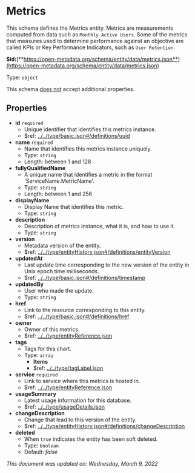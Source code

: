 # Metrics

This schema defines the Metrics entity. Metrics are measurements computed from data such as `Monthly Active Users`. Some of the metrics that measures used to determine performance against an objective are called KPIs or Key Performance Indicators, such as `User Retention`.

**$id:**[**https://open-metadata.org/schema/entity/data/metrics.json**](https://open-metadata.org/schema/entity/data/metrics.json)

Type: `object`

This schema <u>does not</u> accept additional properties.

## Properties
 - **id** `required`
	 - Unique identifier that identifies this metrics instance.
	 - $ref: [../../type/basic.json#/definitions/uuid](../types/basic.md#uuid)
 - **name** `required`
	 - Name that identifies this metrics instance uniquely.
	 - Type: `string`
	 - Length: between 1 and 128
 - **fullyQualifiedName**
	 - A unique name that identifies a metric in the format 'ServiceName.MetricName'.
	 - Type: `string`
	 - Length: between 1 and 256
 - **displayName**
	 - Display Name that identifies this metric.
	 - Type: `string`
 - **description**
	 - Description of metrics instance, what it is, and how to use it.
	 - Type: `string`
 - **version**
	 - Metadata version of the entity.
	 - $ref: [../../type/entityHistory.json#/definitions/entityVersion](../types/entityhistory.md#entityversion)
 - **updatedAt**
	 - Last update time corresponding to the new version of the entity in Unix epoch time milliseconds.
	 - $ref: [../../type/basic.json#/definitions/timestamp](../types/basic.md#timestamp)
 - **updatedBy**
	 - User who made the update.
	 - Type: `string`
 - **href**
	 - Link to the resource corresponding to this entity.
	 - $ref: [../../type/basic.json#/definitions/href](../types/basic.md#href)
 - **owner**
	 - Owner of this metrics.
	 - $ref: [../../type/entityReference.json](../types/entityreference.md)
 - **tags**
	 - Tags for this chart.
	 - Type: `array`
		 - **Items**
		 - $ref: [../../type/tagLabel.json](../types/taglabel.md)
 - **service** `required`
	 - Link to service where this metrics is hosted in.
	 - $ref: [../../type/entityReference.json](../types/entityreference.md)
 - **usageSummary**
	 - Latest usage information for this database.
	 - $ref: [../../type/usageDetails.json](../types/usagedetails.md)
 - **changeDescription**
	 - Change that lead to this version of the entity.
	 - $ref: [../../type/entityHistory.json#/definitions/changeDescription](../types/entityhistory.md#changedescription)
 - **deleted**
	 - When `true` indicates the entity has been soft deleted.
	 - Type: `boolean`
	 - Default: _false_


_This document was updated on: Wednesday, March 9, 2022_